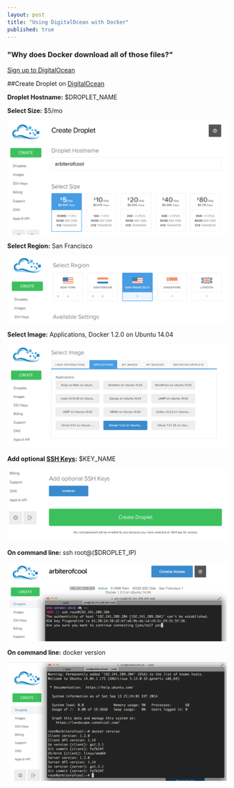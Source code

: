 ```yaml
---
layout: post
title: "Using DigitalOcean with Docker"
published: true
---
```


### "Why does Docker download all of those files?"

[Sign up to DigitalOcean](https://www.digitalocean.com/?refcode=b83d4ac48a52)


##Create Droplet on [DigitalOcean](https://cloud.digitalocean.com/)


**Droplet Hostname:**
$DROPLET_NAME

**Select Size:**
$5/mo

![Create Droplet](/images/do-create-droplet.png)



**Select Region:**
San Francisco

![Select Region](/images/do-select-region.png)



**Select Image:**
Applications, Docker 1.2.0 on Ubuntu 14.04

![Select App](/images/do-select-app.png)

**Add optional [SSH Keys](https://cloud.digitalocean.com/ssh_keys):**
$KEY_NAME

![Last Step](/images/do-last-step.png)

**On command line:** 
ssh root@($DROPLET_IP)

![SSH](/images/do-ssh.png)



**On command line:** 
docker version

![SSH](/images/do-docker-version.png)
